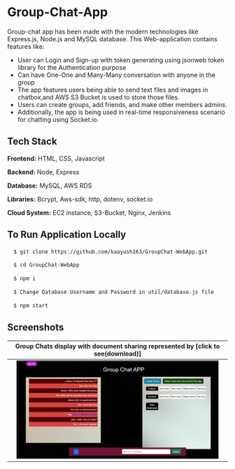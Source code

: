 # Group-Chat-App

Group-chat app has been made with the modern technologies like Express.js, Node.js and MySQL database. This Web-application contains features like:

- User can Login and Sign-up with token generating using jsonweb token library for the Authentication purpose
- Can have One-One and Many-Many conversation with anyone in the group
- The app features users being able to send text files and images in chatbox,and AWS S3 Bucket is used to store those files.
- Users can create groups, add friends, and make other members admins.
- Additionally, the app is being used in real-time responsiveness scenario for chatting using Socket.io.

## Tech Stack

**Frontend:** HTML, CSS, Javascript

**Backend:** Node, Express

**Database:** MySQL, AWS RDS

**Libraries:** Bcrypt, Aws-sdk, http, dotenv, socket.io

**Cloud System:** EC2 instance, S3-Bucket, Nginx, Jenkins

## To Run Application Locally

```bash
  $ git clone https://github.com/kaayush163/GroupChat-WebApp.git
```

```bash
  $ cd GroupChat-WebApp
```

```bash
  $ npm i
```

```bash
  $ Change Database Username and Password in util/database.js file
```

```bash
  $ npm start
```

## Screenshots

| Group Chats display with document sharing represented by [click to see(download)] |
| :-------------------------------------------------------------------------------: |
|                   <img src="screenshots/chat.png" height="225">                   |
